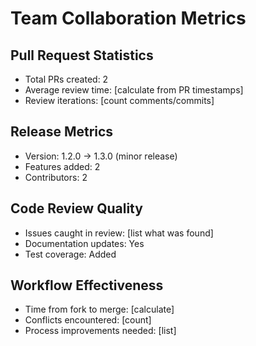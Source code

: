 # Team Collaboration Metrics

## Pull Request Statistics
- Total PRs created: 2
- Average review time: [calculate from PR timestamps]
- Review iterations: [count comments/commits]

## Release Metrics  
- Version: 1.2.0 → 1.3.0 (minor release)
- Features added: 2
- Contributors: 2

## Code Review Quality
- Issues caught in review: [list what was found]
- Documentation updates: Yes
- Test coverage: Added

## Workflow Effectiveness
- Time from fork to merge: [calculate]
- Conflicts encountered: [count]
- Process improvements needed: [list]
